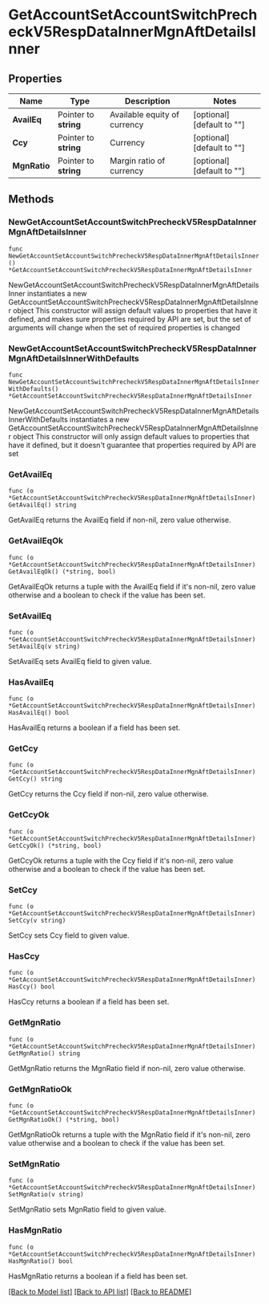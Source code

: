 # GetAccountSetAccountSwitchPrecheckV5RespDataInnerMgnAftDetailsInner

## Properties

Name | Type | Description | Notes
------------ | ------------- | ------------- | -------------
**AvailEq** | Pointer to **string** | Available equity of currency | [optional] [default to ""]
**Ccy** | Pointer to **string** | Currency | [optional] [default to ""]
**MgnRatio** | Pointer to **string** | Margin ratio of currency | [optional] [default to ""]

## Methods

### NewGetAccountSetAccountSwitchPrecheckV5RespDataInnerMgnAftDetailsInner

`func NewGetAccountSetAccountSwitchPrecheckV5RespDataInnerMgnAftDetailsInner() *GetAccountSetAccountSwitchPrecheckV5RespDataInnerMgnAftDetailsInner`

NewGetAccountSetAccountSwitchPrecheckV5RespDataInnerMgnAftDetailsInner instantiates a new GetAccountSetAccountSwitchPrecheckV5RespDataInnerMgnAftDetailsInner object
This constructor will assign default values to properties that have it defined,
and makes sure properties required by API are set, but the set of arguments
will change when the set of required properties is changed

### NewGetAccountSetAccountSwitchPrecheckV5RespDataInnerMgnAftDetailsInnerWithDefaults

`func NewGetAccountSetAccountSwitchPrecheckV5RespDataInnerMgnAftDetailsInnerWithDefaults() *GetAccountSetAccountSwitchPrecheckV5RespDataInnerMgnAftDetailsInner`

NewGetAccountSetAccountSwitchPrecheckV5RespDataInnerMgnAftDetailsInnerWithDefaults instantiates a new GetAccountSetAccountSwitchPrecheckV5RespDataInnerMgnAftDetailsInner object
This constructor will only assign default values to properties that have it defined,
but it doesn't guarantee that properties required by API are set

### GetAvailEq

`func (o *GetAccountSetAccountSwitchPrecheckV5RespDataInnerMgnAftDetailsInner) GetAvailEq() string`

GetAvailEq returns the AvailEq field if non-nil, zero value otherwise.

### GetAvailEqOk

`func (o *GetAccountSetAccountSwitchPrecheckV5RespDataInnerMgnAftDetailsInner) GetAvailEqOk() (*string, bool)`

GetAvailEqOk returns a tuple with the AvailEq field if it's non-nil, zero value otherwise
and a boolean to check if the value has been set.

### SetAvailEq

`func (o *GetAccountSetAccountSwitchPrecheckV5RespDataInnerMgnAftDetailsInner) SetAvailEq(v string)`

SetAvailEq sets AvailEq field to given value.

### HasAvailEq

`func (o *GetAccountSetAccountSwitchPrecheckV5RespDataInnerMgnAftDetailsInner) HasAvailEq() bool`

HasAvailEq returns a boolean if a field has been set.

### GetCcy

`func (o *GetAccountSetAccountSwitchPrecheckV5RespDataInnerMgnAftDetailsInner) GetCcy() string`

GetCcy returns the Ccy field if non-nil, zero value otherwise.

### GetCcyOk

`func (o *GetAccountSetAccountSwitchPrecheckV5RespDataInnerMgnAftDetailsInner) GetCcyOk() (*string, bool)`

GetCcyOk returns a tuple with the Ccy field if it's non-nil, zero value otherwise
and a boolean to check if the value has been set.

### SetCcy

`func (o *GetAccountSetAccountSwitchPrecheckV5RespDataInnerMgnAftDetailsInner) SetCcy(v string)`

SetCcy sets Ccy field to given value.

### HasCcy

`func (o *GetAccountSetAccountSwitchPrecheckV5RespDataInnerMgnAftDetailsInner) HasCcy() bool`

HasCcy returns a boolean if a field has been set.

### GetMgnRatio

`func (o *GetAccountSetAccountSwitchPrecheckV5RespDataInnerMgnAftDetailsInner) GetMgnRatio() string`

GetMgnRatio returns the MgnRatio field if non-nil, zero value otherwise.

### GetMgnRatioOk

`func (o *GetAccountSetAccountSwitchPrecheckV5RespDataInnerMgnAftDetailsInner) GetMgnRatioOk() (*string, bool)`

GetMgnRatioOk returns a tuple with the MgnRatio field if it's non-nil, zero value otherwise
and a boolean to check if the value has been set.

### SetMgnRatio

`func (o *GetAccountSetAccountSwitchPrecheckV5RespDataInnerMgnAftDetailsInner) SetMgnRatio(v string)`

SetMgnRatio sets MgnRatio field to given value.

### HasMgnRatio

`func (o *GetAccountSetAccountSwitchPrecheckV5RespDataInnerMgnAftDetailsInner) HasMgnRatio() bool`

HasMgnRatio returns a boolean if a field has been set.


[[Back to Model list]](../README.md#documentation-for-models) [[Back to API list]](../README.md#documentation-for-api-endpoints) [[Back to README]](../README.md)


